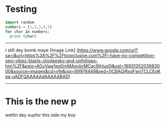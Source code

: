 # Testing
```Python
import random
numbers = [1,2,3,4,5]
for char in numbers:
  print (char)
```
____

I still dey bomb maye
[Image Link] (https://www.google.com/url?sa=i&url=https%3A%2F%2Ftooxclusive.com%2Fi-have-no-competition-seyi-vibez-blasts-zinoleesky-and-unfollows-him%2F&psig=AOvVaw1eq0mMAqvbrMCqc9tHus0j&ust=1693135203983000&source=images&cd=vfe&opi=89978449&ved=0CBAQjRxqFwoTCLCEpKea-oADFQAAAAAdAAAAABAD)

____

# This is the new p
wettin dey supfor this side my boy
